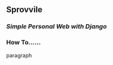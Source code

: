 <h2>Sprovvile</h2>
<h3><em>Simple Personal Web with Django</em></h3>

<h3>How To......</h3>
<p>paragraph</p>